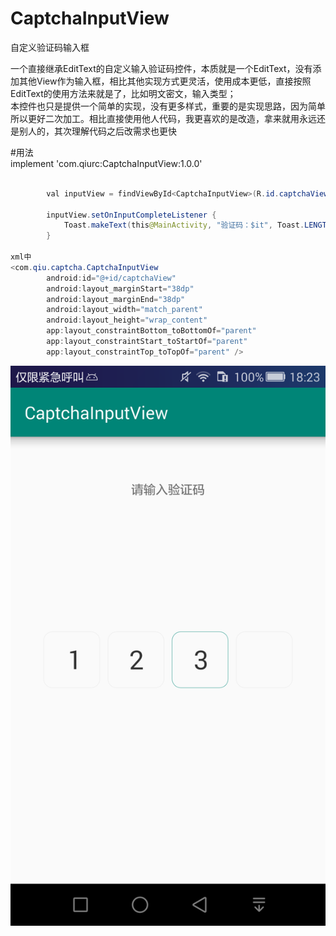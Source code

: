 # CaptchaInputView
自定义验证码输入框

一个直接继承EditText的自定义输入验证码控件，本质就是一个EditText，没有添加其他View作为输入框，相比其他实现方式更灵活，使用成本更低，直接按照EditText的使用方法来就是了，比如明文密文，输入类型；<br>
本控件也只是提供一个简单的实现，没有更多样式，重要的是实现思路，因为简单所以更好二次加工。相比直接使用他人代码，我更喜欢的是改造，拿来就用永远还是别人的，其次理解代码之后改需求也更快<br>

#用法<br>
implement 'com.qiurc:CaptchaInputView:1.0.0'<br>

```Java
        
        val inputView = findViewById<CaptchaInputView>(R.id.captchaView)

        inputView.setOnInputCompleteListener {
            Toast.makeText(this@MainActivity, "验证码：$it", Toast.LENGTH_LONG).show()
        }

xml中
<com.qiu.captcha.CaptchaInputView
        android:id="@+id/captchaView"
        android:layout_marginStart="38dp"
        android:layout_marginEnd="38dp"
        android:layout_width="match_parent"
        android:layout_height="wrap_content"
        app:layout_constraintBottom_toBottomOf="parent"
        app:layout_constraintStart_toStartOf="parent"
        app:layout_constraintTop_toTopOf="parent" />
```

![eg](https://github.com/qrc0403/CaptchaInputView/blob/master/app/E70B2F2F-C746-401e-97E4-0B03590C5640.png)

